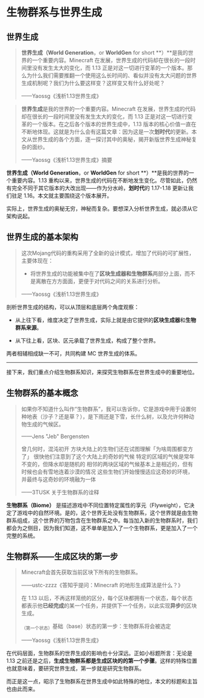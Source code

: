 # 生物群系与世界生成

## 世界生成

> **世界生成（World Generation**，or **WorldGen** for short **）**是我的世界的一个重要内容。Minecraft 在发展，世界生成的代码却在很长的一段时间里没有发生太大的变化，而 1.13 正是对这一切进行变革的一个版本。那么为什么我们需要推翻一个使用这么长时间的、看似并没有太大问题的世界生成机制呢？我们为什么要这样变？这样变又有什么好处呢？
>
> ——Yaossg《浅析1.13世界生成》

> **世界生成**是我的世界的一个重要内容。Minecraft 在发展，世界生成的代码却在很长的一段时间里没有发生太大的变化，而 1.13 正是对这一切进行变革的一个版本。在之后各个版本的世界生成中，1.13 版本的核心价值一直在不断地体现。这就是为什么会有这篇文章：因为这是一次**划时代**的更新。本文从世界生成的各个方面，逐一探讨其中的奥秘，揭开新版世界生成神秘复杂的面纱。
>
> ——Yaossg《浅析1.13世界生成》摘要

**世界生成（World Generation**，or **WorldGen** for short **）**是我的世界的一个重要内容。1.13 重构以来，世界生成的代码在不断地发生变化。尽管如此，仍然有完全不同于其它版本的大改出现——作为分水岭，**划时代**的 1.17-1.18 更新让我们驻足 1.16。本文就主要围绕这个版本展开。

实际上，世界生成的奥秘无穷，神秘而复杂。要想深入分析世界生成，就必须从它架构说起。

## 世界生成的基本架构

> 这次Mojang代码的重构采用了全新的设计模式，增加了代码的可扩展性，主要体现在：
>
> * 将世界生成的功能被集中在了**区块生成器和生物群系**两部分上面，而不是离散在方方面面，更便于对代码之间的关系进行分析。
>
> ——Yaossg《浅析1.13世界生成》

剖析世界生成的结构，可以从顶层和底层两个角度观察：

- 从上往下看，维度决定了世界生成，实际上就是由它提供的**区块生成器**和**生物群系来源**。

- 从下往上看，区块、区元承载了世界生成，构成了整个世界。

两者相辅相成缺一不可，共同构建 MC 世界生成的体系。

-----

接下来，我们重点介绍生物群系知识，来探究生物群系在世界生成中的重要地位。

## 生物群系的基本概念

> 如果你不知道什么叫作“生物群系”，我可以告诉你，它是游戏中用于设置何种地表（沙子？还是草？），是下雨还是下雪，长什么树，以及允许何种动物生成的气候区。
>
> ——Jens "Jeb" Bergensten
>
> 曾几何时，混沌初开 方块大陆上的生物们还在试图理解「为啥周围都变方了」 很快他们注意到了这个大陆上的奇妙的气候 特定的区域的气候是常年不变的，但降水却是随机的 相邻的两块区域的气候基本上是相近的，但有时候也会有雪地连着沙漠的情况 这些生物们开始慢慢适应这奇妙的环境，并最终与这奇妙的环境融为一体
>
> ——3TUSK 关于生物群系的诠释

**生物群系（Biome）** 是描述游戏中不同位置特定属性的享元（Flyweight），它决定了游戏中的自然环境。是的，这个世界无处没有生物群系，这个世界就是由生物群系组成，这个世界的万物包含在生物群系之中。每当加入新的生物群系时，我们都会为之侧目，因为我们知道，这不单单是加入了一个生物群系，更是加入了一个完整的系统。

## 生物群系——生成区块的第一步

> Minecraft会首先获取当前区块下所有的生物群系。
>
> ——ustc-zzzz《答知乎提问：Minecraft 的地形生成算法是什么？》
>
> 在 1.13 以后，不再这样笼统的区分，每个区块都拥有一个状态，每个状态都表示他**已经完成**的某一个任务，并提供下一个任务，以此实现**异步**的区块生成。
>
> <sub>（第一个状态）</sub>基础（base）状态的第一步：生物群系将会被选定
>
> ——Yaossg《浅析1.13世界生成》

在代码层面，生物群系的世界生成的影响也十分深远。正如小标题所言：无论是 1.13 之前还是之后，**生成生物群系都是生成区块的的第一个步骤**。这样的特殊位置也就意味着，要研究世界生成，第一步就是研究生物群系。

而正是这一点，昭示了生物群系在世界生成中如此特殊的地位，本文的标题和主旨也由此而来。